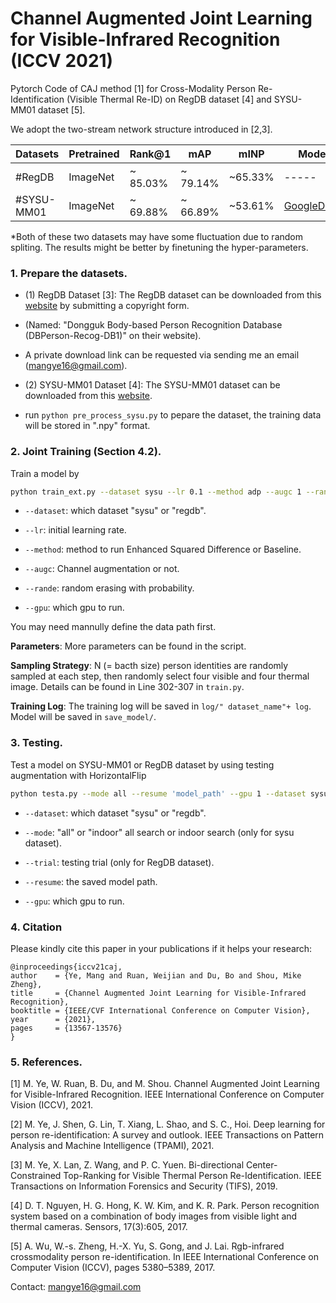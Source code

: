 # Channel Augmented Joint Learning for Visible-Infrared Recognition (ICCV 2021) 
Pytorch Code of CAJ method [1] for Cross-Modality Person Re-Identification (Visible Thermal Re-ID) on RegDB dataset [4] and SYSU-MM01 dataset [5]. 

We adopt the two-stream network structure introduced in [2,3].

|Datasets    | Pretrained| Rank@1  | mAP |  mINP |  Model|
| --------   | -----    | -----  |  -----  | ----- |------|
|#RegDB      | ImageNet | ~ 85.03% | ~ 79.14%|  ~65.33% |----- |
|#SYSU-MM01  | ImageNet | ~ 69.88%  | ~ 66.89% | ~53.61% | [GoogleDrive]()|

*Both of these two datasets may have some fluctuation due to random spliting. The results might be better by finetuning the hyper-parameters. 

### 1. Prepare the datasets.

- (1) RegDB Dataset [3]: The RegDB dataset can be downloaded from this [website](http://dm.dongguk.edu/link.html) by submitting a copyright form.

- (Named: "Dongguk Body-based Person Recognition Database (DBPerson-Recog-DB1)" on their website). 

- A private download link can be requested via sending me an email (mangye16@gmail.com). 

- (2) SYSU-MM01 Dataset [4]: The SYSU-MM01 dataset can be downloaded from this [website](http://isee.sysu.edu.cn/project/RGBIRReID.htm).

- run `python pre_process_sysu.py` to pepare the dataset, the training data will be stored in ".npy" format.

### 2. Joint Training (Section 4.2).
Train a model by
```bash
python train_ext.py --dataset sysu --lr 0.1 --method adp --augc 1 --rande 0.5 --alpha 1 --square 1 --gamma 1 --gpu 1
```

- `--dataset`: which dataset "sysu" or "regdb".

- `--lr`: initial learning rate.

-  `--method`: method to run Enhanced Squared Difference or Baseline.

-  `--augc`:  Channel augmentation or not.

-  `--rande`:  random erasing with probability.

- `--gpu`:  which gpu to run.

You may need mannully define the data path first.

**Parameters**: More parameters can be found in the script.

**Sampling Strategy**: N (= bacth size) person identities are randomly sampled at each step, then randomly select four visible and four thermal image. Details can be found in Line 302-307 in `train.py`.

**Training Log**: The training log will be saved in `log/" dataset_name"+ log`. Model will be saved in `save_model/`.

### 3. Testing.

Test a model on SYSU-MM01 or RegDB dataset by using testing augmentation with HorizontalFlip
```bash
python testa.py --mode all --resume 'model_path' --gpu 1 --dataset sysu
```
- `--dataset`: which dataset "sysu" or "regdb".

- `--mode`: "all" or "indoor" all search or indoor search (only for sysu dataset).

- `--trial`: testing trial (only for RegDB dataset).

- `--resume`: the saved model path.

- `--gpu`:  which gpu to run.

### 4. Citation

Please kindly cite this paper in your publications if it helps your research:
```
@inproceedings{iccv21caj,
author    = {Ye, Mang and Ruan, Weijian and Du, Bo and Shou, Mike Zheng},
title     = {Channel Augmented Joint Learning for Visible-Infrared Recognition},
booktitle = {IEEE/CVF International Conference on Computer Vision},
year      = {2021},
pages     = {13567-13576}
}
```

###  5. References.

[1] M. Ye, W. Ruan, B. Du, and M. Shou. Channel Augmented Joint Learning for Visible-Infrared Recognition. IEEE International Conference on Computer Vision (ICCV), 2021.

[2] M. Ye, J. Shen, G. Lin, T. Xiang, L. Shao, and S. C., Hoi. 	Deep learning for person re-identification: A survey and outlook. IEEE Transactions on Pattern Analysis and Machine Intelligence (TPAMI), 2021.

[3] M. Ye, X. Lan, Z. Wang, and P. C. Yuen. Bi-directional Center-Constrained Top-Ranking for Visible Thermal Person Re-Identification. IEEE Transactions on Information Forensics and Security (TIFS), 2019.

[4] D. T. Nguyen, H. G. Hong, K. W. Kim, and K. R. Park. Person recognition system based on a combination of body images from visible light and thermal cameras. Sensors, 17(3):605, 2017.

[5] A. Wu, W.-s. Zheng, H.-X. Yu, S. Gong, and J. Lai. Rgb-infrared crossmodality person re-identification. In IEEE International Conference on Computer Vision (ICCV), pages 5380–5389, 2017.

Contact: mangye16@gmail.com
